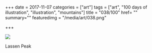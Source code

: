 +++
date = 2017-11-07
categories = ["art"]
tags = ["art", "100 days of illustration", "illustration", "mountains"]
title = "038/100"
href= ""
summary=""
featuredimg = "/media/art/038.png"

+++

<img src="/media/art/038.png" />

Lassen Peak
